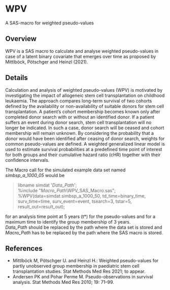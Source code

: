 # WPV
A SAS-macro for weighted pseudo-values

## Overview
WPV is a SAS macro to calculate and analyse weighted pseudo-values in case of a latent binary covariate that emerges over time as proposed by Mittlböck, Pötschger and Heinzl (2021).

## Details
Calculation and analysis of weighted pseudo-values (WPV) is motivated by investigating the impact of allogeneic stem cell transplantation on childhood leukaemia. The approach compares long-term survival of two cohorts defined by the availability or non-availability of suitable donors for stem cell transplantation. A patient’s cohort membership becomes known only after completed donor search with or without an identified donor. If a patient suffers an event during donor search, stem cell transplantation will no longer be indicated. In such a case, donor search will be ceased and cohort membership will remain unknown. 
By considering the probability that a donor would have been identified after ceasing of donor search, weights for common pseudo-values are defined. 
A weighted generalized linear model is used to estimate survival probabilities at a predefined time point of interest for both groups and their cumulative hazard ratio (cHR) together with their confidence intervals. 

The Macro call for the simulated example data set named *simbsp_a_1000_05* would be 
> libname simdat '*Data_Path*'; 
> <br> %include "*Macro_Path*\WPV_SAS_Macro.sas"; 
> <br> %WPV(data=simdat.simbsp_a_1000_50, td_time=binary_time, surv_time=time, surv_event=event, tsearch=3, tstar=5, result_out=result_out); 

for an analysis time point at 5 years (t*) for the pseudo-values and for a maximum time to identify the group membership of 3 years.
<br> *Data_Path* should be replaced by the path where the data set is stored and *Macro_Path* has to be replaced by the path where the SAS macro is stored.


## References
* Mittlböck M, Pötschger U. and Heinzl H.: Weighted pseudo-values for partly unobserved group membership in paediatric stem cell transplantation studies. Stat Methods Med Res 2021; to appear.
* Andersen PK and Pohar Perme M. Pseudo-observations in survival analysis. Stat Methods Med Res 2010; 19: 71–99.
